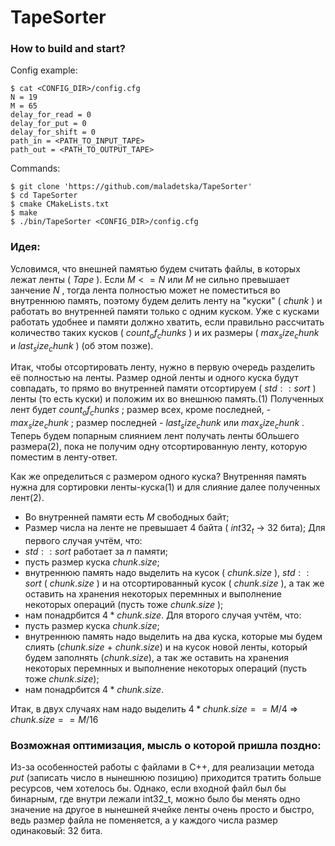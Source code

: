 # TapeSorter

### How to build and start?

Config example:
```
$ cat <CONFIG_DIR>/config.cfg
N = 19
M = 65
delay_for_read = 0
delay_for_put = 0
delay_for_shift = 0
path_in = <PATH_TO_INPUT_TAPE>
path_out = <PATH_TO_OUTPUT_TAPE>
```

Commands:
```
$ git clone 'https://github.com/maladetska/TapeSorter'
$ cd TapeSorter
$ cmake CMakeLists.txt
$ make
$ ./bin/TapeSorter <CONFIG_DIR>/config.cfg
```


### Идея:
Условимся, что внешней памятью будем считать файлы, в которых лежат ленты ( $Tape$ ). 
Если $M <= N$ или $M$ не сильно превышает занчение $N$ , тогда лента полностью может не поместиться во внутреннюю память, поэтому будем делить ленту на "куски" ( $chunk$ ) и работать во внутренней памяти только с одним куском. Уже с кусками работать удобнее и памяти должно хватить, если правильно рассчитать количество таких кусков ( $count_of_chunks$ ) и их размеры ( $max_size_chunk$ и $last_size_chunk$ ) (об этом позже).

Итак, чтобы отсортировать ленту, нужно в первую очередь разделить её полностью на ленты. Размер одной ленты и одного куска будут совпадать, то прямо во внутренней памяти отсортируем ( $std::sort$ ) ленты (то есть куски) и положим их во внешнюю память.(1) Полученных лент будет $count_of_chunks$ ; размер всех, кроме последней, - $max_size_chunk$ ; размер последней - $last_size_chunk$ или $max_size_chunk$ . Теперь будем попарным слиянием лент получать ленты бОльшего размера(2), пока не получим одну отсортированную ленту, которую поместим в ленту-ответ.

Как же определиться с размером одного куска? Внутренняя память нужна для сортировки ленты-куска(1) и для слияние далее полученных лент(2). 
- Во внутренней памяти есть $M$ свободных байт;
- Размер числа на ленте не превышает 4 байта ( $int32_t$ -> 32 бита);
Для первого случая учтём, что:
- $std::sort$ работает за $n$ памяти;
- пусть размер куска $chunk.size$;
- внутреннюю память надо выделить на кусок ( $chunk.size$ ), $std::sort$ ( $chunk.size$ ) и на отсортированный кусок ( $chunk.size$ ), а так же оставить на хранения некоторых перемнных и выполнение некоторых операций (пусть тоже $chunk.size$ );
- нам понадрбится $4 * chunk.size$.
Для второго случая учтём, что:
- пусть размер куска $chunk.size$;
- внутреннюю память надо выделить на два куска, которые мы будем слиять ($chunk.size$ + $chunk.size$) и на кусок новой ленты, который будем заполнять ($chunk.size$), а так же оставить на хранения некоторых перемнных и выполнение некоторых операций (пусть тоже $chunk.size$);
- нам понадрбится $4 * chunk.size$.

Итак, в двух случаях нам надо выделить $4 * chunk.size == M / 4$ => $chunk.size == M / 16$


### Возможная оптимизация, мысль о которой пришла поздно:
Из-за особенностей работы с файлами в C++, для реализации метода $put$ (записать число в нынешнюю позицию) приходится тратить больше ресурсов, чем хотелось бы. Однако, если входной файл был бы бинарным, где внутри лежали int32_t, можно было бы менять одно значение на другое в нынешней ячейке ленты очень просто и быстро, ведь размер файла не поменяется, а у каждого числа размер одинаковый: 32 бита.
 




